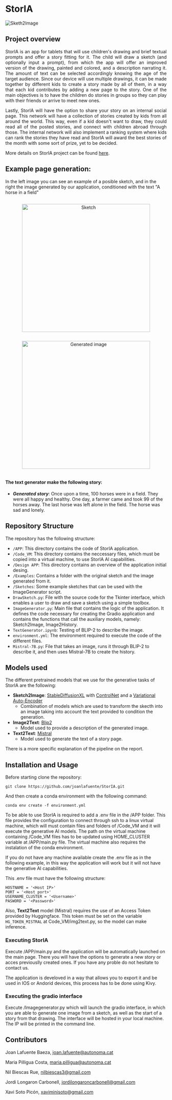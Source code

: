   
# StorIA
![Sketh2Image](https://github.com/joanlafuente/Story-Generation/assets/126601914/fa8ecb83-d1f4-49b1-bc03-2debf560e3d4)


## Project overview

<div align="justify">  
StorIA is an app for tablets that will use children's drawing and brief textual prompts and offer a story fitting for it. The child will draw a sketch (and optionally input a prompt), from which the app will offer an improved version of the drawing, painted and colored, and a description narrating it. The amount of text can be selected accordingly knowing the age of the target audience. 
Since our device will use multiple drawings, it can be made together by different kids to create a story made by all of them, in a way that each kid contributes by adding a new page to the story. One of the main objectives is to have the children do stories in groups so they can play with their friends or arrive to meet new ones.  

Lastly, StorIA will have the option to share your story on an internal social page. This network will have a collection of stories created by kids from all around the world. This way, even if a kid doesn't want to draw, they could read all of the posted stories, and connect with children abroad through those. The internal network will also implement a ranking system where kids can rank the stories they have read and StorIA will award the best stories of the month with some sort of prize, yet to be decided.

More details on StorIA project can be found [here](https://github.com/joanlafuente/StorIA/blob/main/STORIA-In%20defense%20of%20children%20happiness%20in%20hospitals.pdf).
</div>

## Example page generation:
In the left image you can see an example of a posible sketch, and in the right the image generated by our application, conditioned with the text  "A horse in a field"

 <div align="center">
  <figure style="display: inline-block; text-align: center;">
    <img src="https://github.com/joanlafuente/Story-Generation/blob/main/Examples/Example%201/sketch.png" alt="Sketch" width="400"/>
  </figure>
  <figure style="display: inline-block; text-align: center;">
    <img src="https://github.com/joanlafuente/Story-Generation/blob/main/Examples/Example%201/gen_image.png" alt="Generated image" width="400"/>
  </figure>
</div>

#### The text generator make the following story: 

- ***Generated story***: Once upon a time, 100 horses were in a field. They were all happy and healthy. One day, a farmer came and took 99 of the horses away. The last horse was left alone in the field. The horse was sad and lonely. 

## Repository Structure

The repository has the following structure:
- `/APP`: This directory contains the code of StorIA application.
- `/Code_VM`: This directory contains the neccessary files, which must be copied into a virtual machine,  to use StorIA AI capabilities.
- `/Design APP`: This directory contains an overview of the application initial desing.
- `/Examples`: Contains a folder with the original sketch and the image generated from it.
- `/Sketches`: Some example sketches that can be used with the ImageGenerator script.
- `DrawSketch.py`: File with the source code for the Tkinter interface, which enables a user to draw and save a sketch using a simple toolbox.
- `ImageGenerator.py`: Main file that contains the logic of the application. It defines the code necessary for creating the Gradio application and contains the functions that call the auxiliary models, namely: Sketch2Image, Image2History.
- `TextGenerator.ipynb`: Testing of BLIP-2 to describe the image.
- `environment.yml`: The environment required to execute the code of the different files.
- `Mistral-7B.py`: File that takes an image, runs it through BLIP-2 to describe it, and then uses Mistral-7B to create the history.

## Models used

The different pretrained models that we use for the generative tasks of StorIA are the following:
- **Sketch2Image**: [StableDiffusionXL](https://huggingface.co/docs/diffusers/api/pipelines/controlnet_sdxl) with [ControlNet](https://huggingface.co/docs/diffusers/using-diffusers/controlnet) and a [Variational Auto-Encoder](https://huggingface.co/docs/diffusers/api/models/autoencoderkl)
  - Combination of models which are used to transform the skecth into an image taking into account the text provided to condition the generation.
- **Image2Text**: [Blip2](https://huggingface.co/docs/transformers/model_doc/blip-2)
  - Model used to provide a description of the generated image.
- **Text2Text**: [Mistral](https://huggingface.co/mistralai/Mistral-7B-v0.1)
  - Model used to generate the text of a story page.

There is a more specific explanation of the pipeline on the report.

## Installation and Usage

Before starting clone the repository:

```
git clone https://github.com/joanlafuente/StorIA.git
```
And then create a conda environment with the following command:
```
conda env create -f environment.yml
```

To be able to use StorIA is required to add a .env file in the /APP folder. This file provides the configuration to connect through ssh to a linux virtual machine, which will must contain files and folders of /Code_VM and it will execute the generative AI models. The path on the virtual machine containing /Code_VM files has to be updated using HOME_CLUSTER variable at /APP/main.py file. The virtual machine also requires the instalation of the conda environment.

If you do not have any machine available create the .env file as in the following example, in this way the application will work but it will not have the generative AI capabilities.

This .env file must have the following structure:

```
HOSTNAME = '<Host IP>'
PORT = '<Host port>'
USERNAME_CLUSTER = '<Username>'
PASWORD = '<Password>'
```

Also, **Text2Text** model (Mistral) requires the use of an Access Token provided by Huggingface. This token must be set on the variable `HG_TOKEN_MISTRAL` at Code_VM/img2text.py, so the model can make inference.

### Executing StorIA

Execute /APP/main.py and the application will be automatically launched on the main page. There you will have the options to generate a new story or acces previouslly created ones. If you have any proble do not hesitate to contact us.

The application is develoved in a way that allows you to export it and be used in IOS or Andorid devices, this process has to be done using Kivy.

### Executing the gradio interface

Execute /Imagegenerator.py which will launch the gradio interface, in which you are able to generate one image from a sketch, as well as the start of a story from that drawing. The interface will be hosted in your local machine. The IP will be printed in the command line.

## Contributors

Joan Lafuente Baeza, joan.lafuente@autonoma.cat

Maria Pilligua Costa, maria.pilligua@autonoma.cat

Nil Biescas Rue, nilbiescas3@gmail.com

Jordi Longaron Carbonell, jordilongaroncarbonell@gmail.com

Xavi Soto Picón, xaviminisoto@gmail.com

